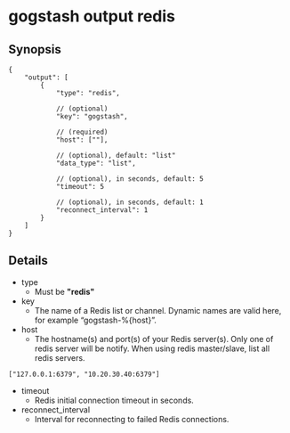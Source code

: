 gogstash output redis
=====================

## Synopsis

```
{
	"output": [
		{
			"type": "redis",

			// (optional)
			"key": "gogstash",

			// (required)
			"host": [""],

			// (optional), default: "list"
			"data_type": "list",

			// (optional), in seconds, default: 5
			"timeout": 5

			// (optional), in seconds, default: 1
			"reconnect_interval": 1
		}
	]
}
```

## Details

* type
	* Must be **"redis"**
* key
	* The name of a Redis list or channel.
		Dynamic names are valid here, for example “gogstash-%{host}”.
* host
	* The hostname(s) and port(s) of your Redis server(s).
		Only one of redis server will be notify.
		When using redis master/slave, list all redis servers.

```
["127.0.0.1:6379", "10.20.30.40:6379"]
```

* timeout
	* Redis initial connection timeout in seconds.
* reconnect_interval
	* Interval for reconnecting to failed Redis connections.
